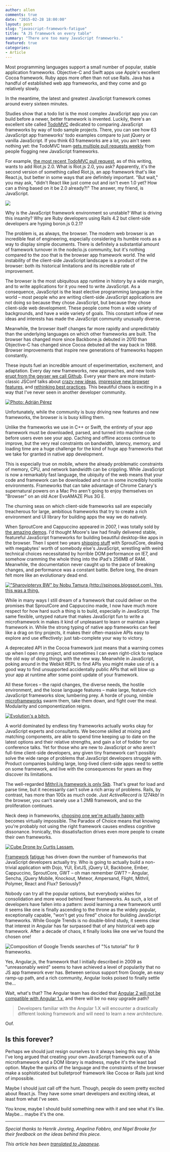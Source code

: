 ```yaml
---
author: allen
comments: true
date: "2015-02-28 18:00:00"
layout: post
slug: "javascript-framework-fatigue"
title: "A JS framework on every table"
summary: "There are too many JavaScript frameworks."
featured: true
categories:
- Article
---
```


Most programming languages support a small number of popular, stable application frameworks. Objective-C and Swift apps use Apple's excellent Cocoa framework. Ruby apps more often than not use Rails. Java has a handful of established web app frameworks, and they come and go relatively slowly.

In the meantime, the latest and greatest JavaScript framework comes around every sixteen minutes.

Studies show that a todo list is the most complex JavaScript app you can build before a newer, better framework is invented. Luckily, there's an excellent site called [TodoMVC](http://todomvc.com/) dedicated to comparing JavaScript frameworks by way of todo sample projects. There, you can see how 63 JavaScript app frameworks' todo examples compare to just jQuery or vanilla JavaScript. If you think 63 frameworks are a lot, you ain't seen nothing yet: the TodoMVC team [gets multiple pull requests weekly](http://blog.tastejs.com/yet-another-framework-syndrome-yafs) from people flogging new JavaScript frameworks. 

For example, [the most recent TodoMVC pull request](https://github.com/tastejs/todomvc/pull/1178), as of this writing, wants to add Riot.js 2.0. What is Riot.js 2.0, you ask? Apparently, it's the second version of something called Riot.js, an app framework that's like React.js, but better in some ways that are definitely important. "But wait," you may ask, "didn't React like just come out and isn't even 1.0 yet? How can a thing based on it be 2.0 already?!" The answer, my friend, is JavaScript.

<img src='/images/2015/javascript-guy.jpg'>

Why is the JavaScript framework environment so unstable? What is driving this insanity? Why are Ruby developers using Rails 4.2 but client-side developers are hyping boron.js 0.2.1?

The problem is, as always, the browser. The modern web browser is an incredible feat of engineering, especially considering its humble roots as a way to display simple documents. There is definitely a substantial amount of framework turnover in the node/io.js community, but it's nothing compared to the zoo that is the browser app framework world. The wild instability of the client-side JavaScript landscape is a product of the browser: both its historical limitations and its incredible rate of improvement.

The browser is the most ubiquitous app runtime in history by a wide margin, and to write applications for it you need to write JavaScript. As a consequence, JavaScript is the least elective programming language in the world &ndash; most people who are writing client-side JavaScript applications are not doing so because they chose JavaScript, but because they chose client-side web development. These people come from a wide variety of backgrounds, and have a wide variety of goals. This constant inflow of new ideas and interests has made the JavaScript community unusually diverse.

Meanwhile, the browser itself changes far more rapidly and unpredictably than the underlying languages on which other frameworks are built. The browser has changed more since Backbone.js debuted in 2010 than Objective-C has changed since Cocoa debuted all the way back in 1988. Browser improvements that inspire new generations of frameworks happen constantly.

These inputs fuel an incredible amount of experimentation, excitement, and adaptation. Every day new frameworks, new approaches, and new tools [erupt from the geyser we call Github](https://github.com/trending?l=javascript). Every year there are more instant-classic JSConf talks about [crazy new ideas](https://www.youtube.com/watch?v=ztspvPYybIY), [impressive new browser features](https://www.youtube.com/watch?v=GNO_CYUjMK8), and [rethinking best practices](https://www.youtube.com/watch?v=x7cQ3mrcKaY). This beautiful chaos is exciting in a way that I've never seen in another developer community.

<a href='https://www.flickr.com/photos/aperezdc/9756603043/' title='Photo: Adrián Pérez'><img src='/images/2015/jsconf-eu-banner.jpg' alt='Photo: Adrián Pérez'></a>

Unfortunately, while the community is busy driving new features and new frameworks, the browser is is busy killing them.

Unlike the frameworks we use in C++ or Swift, the entirety of your app framework must be downloaded, parsed, and turned into machine code before users even see your app. Caching and offline access continue to improve, but the very real constraints on bandwidth, latency, memory, and loading time are a huge challenge for the kind of huge app frameworks that we take for granted in native app development.

This is especially true on mobile, where the already problematic constraints of memory, CPU, and network bandwidth can be crippling. While JavaScript is now a remarkably fast language, the ubiquity of the web means that your code and framework can be downloaded and run in some incredibly hostile environments. Frameworks that can take advantage of Chrome Canary's supernatural powers on a Mac Pro aren't going to enjoy themselves on "Browser" on an old Acer EvoAMAZE Plus 3G E.

The churning seas on which client-side frameworks sail are especially treacherous for large, ambitious frameworks that try to create a rich environment and UI library for building apps the way we do natively.

When SproutCore and Cappuccino appeared in 2007, I was totally sold by [the amazing demos](https://vimeo.com/6930037). I'd thought Moore's law had finally delivered stable, featureful JavaScript frameworks for building beautiful desktop-like apps in the browser. Then I spent two years [shipping stuff](http://ajaxian.com/archives/technical-details-behind-iworkcom) with SproutCore, dealing with megabytes' worth of somebody else's JavaScript, wrestling with weird technical choices necessitated by horrible DOM performance on IE7, and somehow cramming the whole thing into the iPad's 256MB of RAM. Meanwhile, the documentation never caught up to the pace of breaking changes, and performance was a constant battle. Before long, the dream felt more like an evolutionary dead end.

<a href='http://en.wikipedia.org/wiki/Sharovipteryx' title='"Sharovipteryx BW" by Nobu Tamura (http://spinops.blogspot.com). Yes, this was a thing.'><img src='/images/2015/flying-dino.jpg' alt='"Sharovipteryx BW" by Nobu Tamura (http://spinops.blogspot.com). Yes, this was a thing.'></a>


While in many ways I still dream of a framework that could deliver on the promises that SproutCore and Cappuccino made, I now have much more respect for how hard such a thing is to build, especially in JavaScript. The same flexible, untyped nature that makes JavaScript fun to write a microframework in makes it kind of unpleasant to learn or maintain a large framework in. While the strong typing of native app frameworks can feel like a drag on tiny projects, it makes their often-massive APIs easy to explore and use effectively: just tab-complete your way to victory.

A deprecated API in the Cocoa framework just means that a warning comes up when I open my project, and sometimes I can even right-click to replace the old way of doing things with the new way. Meanwhile in JavaScript, poking around in the Webkit REPL to find APIs you might make use of is a good way to find unsupported accidentally public APIs that will blow up your app at runtime after some point update of your framework.

All these forces &ndash; the rapid changes, the diverse needs, the hostile environment, and the loose language features &ndash; make large, feature-rich JavaScript frameworks slow, lumbering prey. A horde of young, nimble [microframeworks](http://microjs.com/) swarm them, take them down, and fight over the meal. Modularity and componentization reigns.

<a href='http://en.wikipedia.org/wiki/The_Mythical_Man-Month'><img src='/images/2015/tar-pit.jpg' alt="Evolution's a bitch."></a>

A world dominated by endless tiny frameworks actually works okay for JavaScript experts and consultants. We become skilled at mixing and matching components, are able to spend time keeping up to date on the latest options and their relative strengths, and gain a lot of fodder for our conference talks. Yet for those who are new to JavaScript or who aren't full-time client-side developers, any given tiny framework can't possibly solve the wide range of problems that JavaScript developers struggle with. Product companies building large, long-lived client-side apps need to settle on some framework, and live with the consequences for years as they discover its limitations.

The well-regarded [Mithril.js framework is only 5kb](http://lhorie.github.io/mithril/getting-started.html). That's great for load and parse time, but it necessarily can't solve a rich array of problems. Rails, by contrast, has more than 100x as much code. *Just ActiveRecord is 1274kb!* In the browser, you can't sanely use a 1.2MB framework, and so the proliferation continues.

Neck deep in frameworks, [choosing one we're actually happy with](http://blog.andyet.com/2014/08/13/opinionated-rundown-of-js-frameworks) becomes virtually impossible. The Paradox of Choice means that knowing you're probably not using the right framework causes endless cognitive dissonance. Ironically, this dissatisfaction drives even more people to create their own frameworks.

<a href='http://cube-drone.com/2014_02_19-Cube_Drone_76_Many_Angular_Ones.html' title='Cube Drone by Curtis Lassam.'><img src='/images/2015/cube-drone-angular.jpg' alt="Cube Drone by Curtis Lassam."></a>

[Framework](http://blog.tastejs.com/yet-another-framework-syndrome-yafs) [fatigue](https://the-pastry-box-project.net/addy-osmani/2014-January-19) has driven down the number of frameworks that JavaScript developers actually try. Who is going to actually build a non-trivial application with Dojo, YUI, ExtJS, jQuery UI, Backbone, Ember, Cappuccino, SproutCore, GWT &ndash; oh man remember GWT? &ndash; Angular, Sencha, jQuery Mobile, Knockout, Meteor, Ampersand, Flight, Mithril, Polymer, React and Flux? Seriously?

Nobody can try all the popular options, but everybody wishes for consolidation and more wood behind fewer frameworks. As such, a lot of developers have fallen into a pattern: avoid learning a new framework until it seems like one is finally ascending to the throne as the widely popular, exceptionally capable, "won't get you fired" choice for building JavaScript frameworks. While Google Trends is no double-blind study, it seems clear that interest in Angular has far surpassed that of any historical web app framework. After a decade of chaos, it finally looks like one we've found the chosen one!

<img src='/images/2015/rise-of-angular.jpg' alt='Composition of Google Trends searches of "%s tutorial" for 9 frameworks.'>

Yes, Angular,js, the framework that I initially described in 2009 as "unreasonably weird" seems to have achieved a level of popularity that no JS app framework ever has. Between serious support from Google, an easy ramp-up path, and a rich community, Angular looks poised to finally settle the...

Wait, what's that? The Angular team has decided that [Angular 2 will not be compatible with Angular 1.x](http://developer.telerik.com/featured/can-angularjs-maintain-dominance/), and there will be no easy upgrade path?

> Developers familiar with the Angular 1.X will encounter a drastically different looking framework and will need to learn a new architecture.

Oof.

## Is this forever?

Perhaps we should just resign ourselves to it always being this way. While I've long argued that creating your own JavaScript framework out of a microframework and a DOM library is madness, maybe it's the least bad option. Maybe the quirks of the language and the constraints of the browser make a sophisticated but bulletproof framework like Cocoa or Rails just kind of impossible.

Maybe I should just call off the hunt. Though, people do seem pretty excited about React.js. They have some smart developers and exciting ideas, at least from what I've seen.

You know, maybe I should build something new with it and see what it's like. Maybe... maybe it's the one.

<hr>

*Special thanks to Henrik Joreteg, Angelina Fabbro, and Nigel Brooke for their feedback on the ideas behind this piece.*

*This article has been [translated to Japanese](http://postd.cc/javascript-framework-fatigue/).*